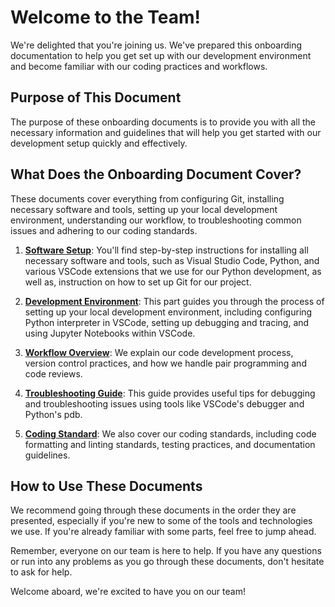 # Welcome to the Team!

We're delighted that you're joining us. We've prepared this onboarding documentation to help you get set up with our development environment and become familiar with our coding practices and workflows.

## Purpose of This Document

The purpose of these onboarding documents is to provide you with all the necessary information and guidelines that will help you get started with our development setup quickly and effectively.

## What Does the Onboarding Document Cover?

These documents cover everything from configuring Git, installing necessary software and tools, setting up your local development environment, understanding our workflow, to troubleshooting common issues and adhering to our coding standards.

1. [**Software Setup**](./setup.md): You'll find step-by-step instructions for installing all necessary software and tools, such as Visual Studio Code, Python, and various VSCode extensions that we use for our Python development, as well as, instruction on how to set up Git for our project.

2. [**Development Environment**](./development-environment.md): This part guides you through the process of setting up your local development environment, including configuring Python interpreter in VSCode, setting up debugging and tracing, and using Jupyter Notebooks within VSCode.

3. [**Workflow Overview**](./workflow.md): We explain our code development process, version control practices, and how we handle pair programming and code reviews.

4. [**Troubleshooting Guide**](.troubleshooting.md): This guide provides useful tips for debugging and troubleshooting issues using tools like VSCode's debugger and Python's pdb.

5. [**Coding Standard**](./style.md): We also cover our coding standards, including code formatting and linting standards, testing practices, and documentation guidelines.

## How to Use These Documents

We recommend going through these documents in the order they are presented, especially if you're new to some of the tools and technologies we use. If you're already familiar with some parts, feel free to jump ahead.

Remember, everyone on our team is here to help. If you have any questions or run into any problems as you go through these documents, don't hesitate to ask for help.

Welcome aboard, we're excited to have you on our team!
